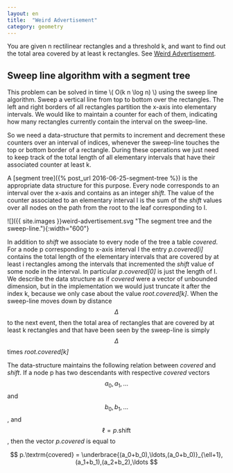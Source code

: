 ```yaml
---
layout: en
title:  "Weird Advertisement"
category: geometry
---
```


You are given n rectilinear rectangles and a threshold k, and want to find out the total area covered by at least k rectangles.
See [Weird Advertisement](https://uva.onlinejudge.org/index.php?option=com_onlinejudge&Itemid=8&category=25&page=show_problem&problem=3134).


## Sweep line algorithm with a segment tree

This problem can be solved in time \\( O(k n \log n) \\) using the sweep line algorithm.
Sweep a vertical line from top to bottom over the rectangles. The left and right borders of all rectangles partition the x-axis into elementary intervals. We would like to maintain a counter for each of them, indicating how many rectangles currently contain the interval on the sweep-line. 

So we need a data-structure that permits to increment and decrement these counters over an interval of indices, whenever the sweep-line touches the top or bottom border of a rectangle.  During these operations we just need to keep track of the total length of all elementary intervals that have their associated counter at least k.

A [segment tree]({% post_url 2016-06-25-segment-tree %}) is the appropriate data structure for this purpose. Every node corresponds to an interval over the x-axis and contains as an integer *shift*.  The value of the counter associated to an elementary interval I is the sum of the *shift* values over all nodes on the path from the root to the leaf corresponding to I. 

![]({{ site.images }}weird-advertisement.svg "The segment tree and the sweep-line."){:width="600"}

In addition to *shift* we associate to every node of the tree a table *covered*.  For a node p corresponding to x-axis interval I the entry *p.covered[i]* contains the total length of the elementary intervals that are covered by at least i rectangles among the intervals that incremented the *shift* value of some node in the interval.  In particular *p.covered[0]* is just the length of I. We describe the data structure as if *covered* were a vector of unbounded dimension, but in the implementation we would just truncate it after the index k, because we only case about the value *root.covered[k]*.  When the sweep-line moves down by distance $$\Delta$$ to the next event, then the total area of rectangles that are covered by at least k rectangles and that have been seen by the sweep-line is simply $$\Delta$$ times *root.covered[k]*

The data-structure maintains the following relation between *covered* and *shift*.  If a node p has two descendants with respective *covered* vectors $$a_0,a_1,\ldots$$ and $$b_0,b_1,\ldots$$, and $$\ell=p.\textrm{shift}$$, then the vector *p.covered* is equal to

$$
		p.\textrm{covered} = \underbrace{(a_0+b_0),\ldots,(a_0+b_0)}_{\ell+1},(a_1+b_1),(a_2+b_2),\ldots
$$
